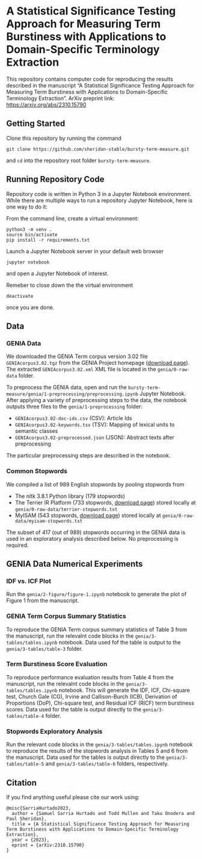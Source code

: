 # A Statistical Significance Testing Approach for Measuring Term Burstiness with Applications to Domain-Specific Terminology Extraction

This repository contains computer code for reproducing the results described in the manuscript “A Statistical Significance Testing Approach for Measuring Term Burstiness with Applications to Domain-Specific Terminology Extraction”. ArXiv preprint link: https://arxiv.org/abs/2310.15790

## Getting Started

Clone this repository by running the command
```
git clone https://github.com/sheridan-stable/bursty-term-measure.git
```
and `cd` into the repository root folder `bursty-term-measure`.

## Running Repository Code

Repository code is written in Python 3 in a Jupyter Notebook environment. While there are multiple ways to run a repository Jupyter Notebook, here is one way to do it:

From the command line, create a virtual environment:
```
python3 -m venv .
source bin/activate
pip install -r requirements.txt
```

Launch a Jupyter Notebook server in your default web browser
```
jupyter notebook
```
and open a Jupyter Notebook of interest.

Remeber to close down the the virtual environment
```
deactivate
```
once you are done.

## Data

### GENIA Data

We downloaded the GENIA Term corpus version 3.02 file `GENIAcorpus3.02.tgz` from the GENIA Project homepage ([download page](http://www.geniaproject.org/genia-corpus/term-corpus "GENIA Project Homepage")). The extracted `GENIAcorpus3.02.xml` XML file is located in the `genia/0-raw-data` folder.

To preprocess the GENIA data, open and run the `bursty-term-measure/genia/1-preprocessing/preprocessing.ipynb` Jupyter Notebook. After applying a variety of preprocessing steps to the data, the notebook outputs three files to the `genia/1-preprocessing` folder:

- `GENIAcorpus3.02-doc-ids.csv` (CSV): Article Ids
- `GENIAcorpus3.02-keywords.tsv` (TSV): Mapping of lexical units to semantic classes
- `GENIAcorpus3.02-preprocessed.json` (JSON): Abstract texts after preprocessing

The particular preprocessing steps are described in the notebook.

### Common Stopwords

We compiled a list of 989 English stopwords by pooling stopwords from

- The nltk 3.8.1 Python library (179 stopwords)
- The Terrier IR Platform (733 stopwords, [download page](https://www.kaggle.com/datasets/rowhitswami/stopwords?resource=download "Kaggle: All English Stopwords (700+)")) stored locally at `genia/0-raw-data/terrier-stopwords.txt` 
- MyISAM (543 stopwords, [download page](https://dev.mysql.com/doc/refman/8.0/en/fulltext-stopwords.html "12.9.4 Full-Text Stopwords: Stopwords for MyISAM Search Indexes")) stored locally at `genia/0-raw-data/myisam-stopwords.txt` 

The subset of 417 (out of 989) stopwords occurring in the GENIA data is used in an exploratory analysis described below. No preprocessing is required.

## GENIA Data Numerical Experiments

### IDF vs. ICF Plot

Run the `genia/2-figure/figure-1.ipynb` notebook to generate the plot of Figure 1 from the manuscript.

### GENIA Term Corpus Summary Statistics

To reproduce the GENIA Term corpus summary statistics of Table 3 from the manuscript, run the relevalnt code blocks in the `genia/3-tables/tables.ipynb` notebook. Data used fof the table is output to the `genia/3-tables/table-3` folder.

### Term Burstiness Score Evaluation

To reproduce performance evaluation results from Table 4 from the manuscript, run the relevalnt code blocks in the `genia/3-tables/tables.ipynb` notebook. This will generate the IDF, ICF, Chi-square test, Church Gale (CG), Irvine and Callison-Burch (ICB), Derivation of Proportions (DoP), Chi-square test, and Residual ICF (RICF) term burstiness scores. Data used for the table is output directly to the `genia/3-tables/table-4` folder.

### Stopwords Exploratory Analysis

Run the relevant code blocks in the `genia/3-tables/tables.ipynb` notebook to reproduce the results of the stopwords analysis in Tables 5 and 6 from the manuscript. Data used for the tables is output directly to the `genia/3-tables/table-5` and `genia/3-tables/table-6` folders, respectively.

## Citation
If you find anything useful please cite our work using:
```
@misc{SarriaHurtado2023,
  author = {Samuel Sarria Hurtado and Todd Mullen and Taku Onodera and Paul Sheridan},
  title = {A Statistical Significance Testing Approach for Measuring Term Burstiness with Applications to Domain-Specific Terminology Extraction},
  year = {2023},
  eprint = {arXiv:2310.15790}
}
```
